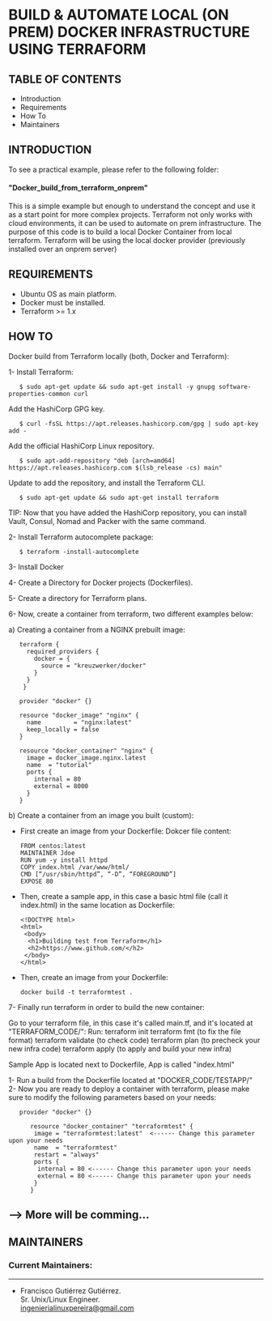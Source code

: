 # BUILD & AUTOMATE LOCAL (ON PREM) DOCKER INFRASTRUCTURE USING TERRAFORM


## TABLE OF CONTENTS

* Introduction
* Requirements
* How To
* Maintainers


## INTRODUCTION

To see a practical example, please refer to the following folder:  
#### "Docker_build_from_terraform_onprem"  
This is a simple example but enough to understand the concept and use it as a start point for more complex projects.
Terraform not only works with cloud environments, it can be used to automate on prem infrastructure.
The purpose of this code is to build a local Docker Container from local terraform.
Terraform will be using the local docker provider (previously installed over an onprem server)


## REQUIREMENTS

- Ubuntu OS as main platform.
- Docker must be installed.
- Terraform >= 1.x


## HOW TO

Docker build from Terraform locally (both, Docker and Terraform):

1- Install Terraform: 

       $ sudo apt-get update && sudo apt-get install -y gnupg software-properties-common curl

   Add the HashiCorp GPG key.  
   
       $ curl -fsSL https://apt.releases.hashicorp.com/gpg | sudo apt-key add -

   Add the official HashiCorp Linux repository. 
   
       $ sudo apt-add-repository "deb [arch=amd64] https://apt.releases.hashicorp.com $(lsb_release -cs) main"

   Update to add the repository, and install the Terraform CLI.  
   
       $ sudo apt-get update && sudo apt-get install terraform

   TIP: Now that you have added the HashiCorp repository, you can install Vault, Consul, Nomad and Packer with the same command.  

2- Install Terraform autocomplete package: 

       $ terraform -install-autocomplete  

3- Install Docker  

4- Create a Directory for Docker projects (Dockerfiles).  

5- Create a directory for Terraform plans.  

6- Now, create a container from terraform, two different examples below:  
 
a) Creating a container from a NGINX prebuilt image:  

       terraform {
         required_providers {
           docker = {
             source = "kreuzwerker/docker"
           }
         }
        }

       provider "docker" {}

       resource "docker_image" "nginx" {
         name         = "nginx:latest"
         keep_locally = false
       }

       resource "docker_container" "nginx" {
         image = docker_image.nginx.latest
         name  = "tutorial"
         ports {
           internal = 80
           external = 8000
         }
       }

b) Create a container from an image you built (custom):

   - First create an image from your Dockerfile:
     Dokcer file content:

         FROM centos:latest
         MAINTAINER Jdoe
         RUN yum -y install httpd
         COPY index.html /var/www/html/
         CMD [“/usr/sbin/httpd”, “-D”, “FOREGROUND”]
         EXPOSE 80
  
   - Then, create a sample app, in this case a basic html file (call it index.html) in the same location as Dockerfile:
 
         <!DOCTYPE html>
         <html>
          <body>
           <h1>Building test from Terraform</h1>
           <h2>https://www.github.com/</h2>
          </body>
         </html>

   - Then, create an image from your Dockerfile:
   
         docker build -t terraformtest .

7- Finally run terraform in order to build the new container:

   Go to your terraform file, in this case it's called main.tf,
   and it's located at "TERRAFORM_CODE/":
   Run: terraform init
        terraform fmt (to fix the file format)
        terraform validate (to check code)
        terraform plan (to precheck your new infra code)
        terraform apply (to apply and build your new infra)

   Sample App is located next to Dockerfile, App is called "index.html"

   1- Run a build from the Dockerfile located at "DOCKER_CODE/TESTAPP/"  
   2- Now you are ready to deploy a container with terraform, please make sure to modify
      the following parameters based on your needs:  


       provider "docker" {}

          resource "docker_container" "terraformtest" {
           image = "terraformtest:latest"  <------ Change this parameter upon your needs
           name  = "terraformtest"
           restart = "always"
           ports {
            internal = 80 <------ Change this parameter upon your needs
            external = 80 <------ Change this parameter upon your needs
           }
          }

## --> More will be comming...

## MAINTAINERS

### Current Maintainers:
--------------------
 * Francisco Gutiérrez Gutiérrez.  
   Sr. Unix/Linux Engineer.  
   ingenierialinuxpereira@gmail.com
